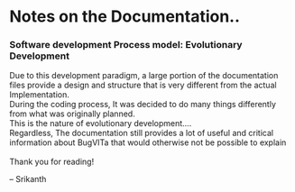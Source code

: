 # Notes on the Documentation..

### Software development Process model: Evolutionary Development

Due to this development paradigm, a large portion of the documentation files
provide a design and structure that is very different from the actual Implementation.<br>
During the coding process, It was decided to do many things differently from what was originally planned.<br>
This is the nature of evolutionary development....<br>
Regardless, The documentation still provides a lot of useful and critical information
about BugVITa that would otherwise not be possible to explain<br>
<br>
Thank you for reading!<br>

&ndash; Srikanth
